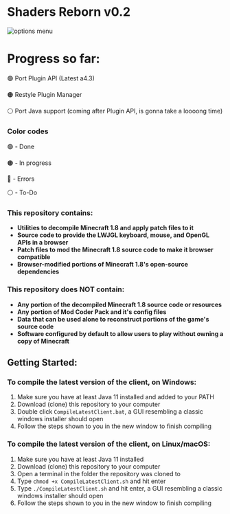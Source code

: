 # Shaders Reborn v0.2

![options menu](https://github.com/wxnnvs/ShadersReborn/blob/main/plugins.png?raw=true)

# Progress so far:
🟢 Port Plugin API (Latest a4.3)

🟠 Restyle Plugin Manager

⚪ Port Java support (coming after Plugin API, is gonna take a loooong time)

### Color codes
🟢 - Done

🟠 - In progress

🔴 - Errors

⚪ - To-Do

### This repository contains:

 - **Utilities to decompile Minecraft 1.8 and apply patch files to it**
 - **Source code to provide the LWJGL keyboard, mouse, and OpenGL APIs in a browser**
 - **Patch files to mod the Minecraft 1.8 source code to make it browser compatible**
 - **Browser-modified portions of Minecraft 1.8's open-source dependencies**

### This repository does NOT contain:

 - **Any portion of the decompiled Minecraft 1.8 source code or resources**
 - **Any portion of Mod Coder Pack and it's config files**
 - **Data that can be used alone to reconstruct portions of the game's source code**
 - **Software configured by default to allow users to play without owning a copy of Minecraft**

## Getting Started:

### To compile the latest version of the client, on Windows:

1. Make sure you have at least Java 11 installed and added to your PATH
2. Download (clone) this repository to your computer
3. Double click `CompileLatestClient.bat`, a GUI resembling a classic windows installer should open
4. Follow the steps shown to you in the new window to finish compiling

### To compile the latest version of the client, on Linux/macOS:

1. Make sure you have at least Java 11 installed
2. Download (clone) this repository to your computer
3. Open a terminal in the folder the repository was cloned to
4. Type `chmod +x CompileLatestClient.sh` and hit enter
5. Type `./CompileLatestClient.sh` and hit enter, a GUI resembling a classic windows installer should open
6. Follow the steps shown to you in the new window to finish compiling
